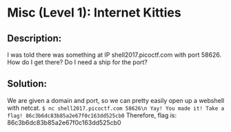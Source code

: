 # Misc (Level 1): Internet Kitties
## Description: 
I was told there was something at IP shell2017.picoctf.com with port 58626. How do I get there? Do I need a ship for the port?
## Solution:
We are given a domain and port, so we can pretty easily open up a webshell with netcat.
`$ nc shell2017.picoctf.com 58626\n
Yay! You made it!
Take a flag!
86c3b6dc83b85a2e67f0c163dd525cb0`
Therefore, flag is: 86c3b6dc83b85a2e67f0c163dd525cb0 
